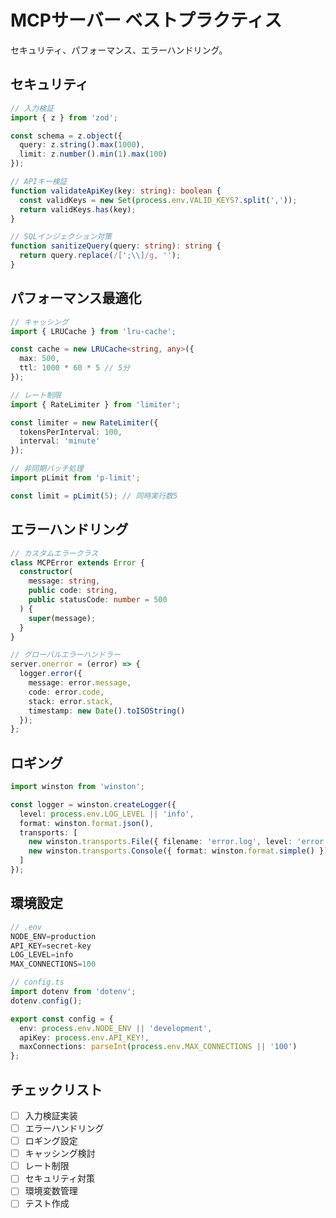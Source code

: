 # MCPサーバー ベストプラクティス

セキュリティ、パフォーマンス、エラーハンドリング。

## セキュリティ

```typescript
// 入力検証
import { z } from 'zod';

const schema = z.object({
  query: z.string().max(1000),
  limit: z.number().min(1).max(100)
});

// APIキー検証
function validateApiKey(key: string): boolean {
  const validKeys = new Set(process.env.VALID_KEYS?.split(','));
  return validKeys.has(key);
}

// SQLインジェクション対策
function sanitizeQuery(query: string): string {
  return query.replace(/[';\\]/g, '');
}
```

## パフォーマンス最適化

```typescript
// キャッシング
import { LRUCache } from 'lru-cache';

const cache = new LRUCache<string, any>({
  max: 500,
  ttl: 1000 * 60 * 5 // 5分
});

// レート制限
import { RateLimiter } from 'limiter';

const limiter = new RateLimiter({
  tokensPerInterval: 100,
  interval: 'minute'
});

// 非同期バッチ処理
import pLimit from 'p-limit';

const limit = pLimit(5); // 同時実行数5
```

## エラーハンドリング

```typescript
// カスタムエラークラス
class MCPError extends Error {
  constructor(
    message: string,
    public code: string,
    public statusCode: number = 500
  ) {
    super(message);
  }
}

// グローバルエラーハンドラー
server.onerror = (error) => {
  logger.error({
    message: error.message,
    code: error.code,
    stack: error.stack,
    timestamp: new Date().toISOString()
  });
};
```

## ロギング

```typescript
import winston from 'winston';

const logger = winston.createLogger({
  level: process.env.LOG_LEVEL || 'info',
  format: winston.format.json(),
  transports: [
    new winston.transports.File({ filename: 'error.log', level: 'error' }),
    new winston.transports.Console({ format: winston.format.simple() })
  ]
});
```

## 環境設定

```typescript
// .env
NODE_ENV=production
API_KEY=secret-key
LOG_LEVEL=info
MAX_CONNECTIONS=100

// config.ts
import dotenv from 'dotenv';
dotenv.config();

export const config = {
  env: process.env.NODE_ENV || 'development',
  apiKey: process.env.API_KEY!,
  maxConnections: parseInt(process.env.MAX_CONNECTIONS || '100')
};
```

## チェックリスト
- [ ] 入力検証実装
- [ ] エラーハンドリング
- [ ] ロギング設定
- [ ] キャッシング検討
- [ ] レート制限
- [ ] セキュリティ対策
- [ ] 環境変数管理
- [ ] テスト作成